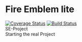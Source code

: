 # Fire Emblem lite
[![Coverage Status](https://coveralls.io/repos/github/HalfUnitato/FElite/badge.svg?branch=master)](https://coveralls.io/github/HalfUnitato/FElite?branch=master)
[![Build Status](https://travis-ci.org/HalfUnitato/FElite.svg?branch=develop)](https://travis-ci.org/HalfUnitato/FElite)\
SE-Project\
Starting the real Project
